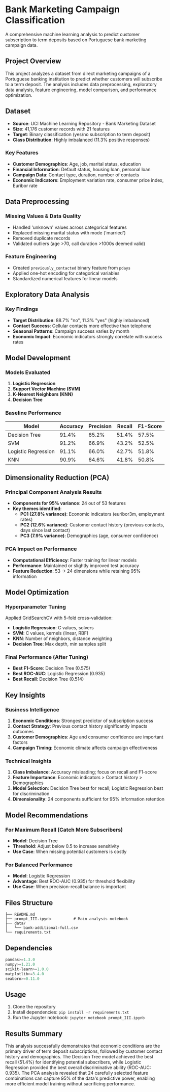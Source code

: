 # Bank Marketing Campaign Classification

A comprehensive machine learning analysis to predict customer subscription to term deposits based on Portuguese bank marketing campaign data.

## Project Overview

This project analyzes a dataset from direct marketing campaigns of a Portuguese banking institution to predict whether customers will subscribe to a term deposit. The analysis includes data preprocessing, exploratory data analysis, feature engineering, model comparison, and performance optimization.

## Dataset

- **Source**: UCI Machine Learning Repository - Bank Marketing Dataset
- **Size**: 41,176 customer records with 21 features
- **Target**: Binary classification (yes/no subscription to term deposit)
- **Class Distribution**: Highly imbalanced (11.3% positive responses)

### Key Features
- **Customer Demographics**: Age, job, marital status, education
- **Financial Information**: Default status, housing loan, personal loan
- **Campaign Data**: Contact type, duration, number of contacts
- **Economic Indicators**: Employment variation rate, consumer price index, Euribor rate

## Data Preprocessing

### Missing Values & Data Quality
- Handled 'unknown' values across categorical features
- Replaced missing marital status with mode ('married')
- Removed duplicate records
- Validated outliers (age >70, call duration >1000s deemed valid)

### Feature Engineering
- Created `previously_contacted` binary feature from `pdays`
- Applied one-hot encoding for categorical variables
- Standardized numerical features for linear models

## Exploratory Data Analysis

### Key Findings
- **Target Distribution**: 88.7% "no", 11.3% "yes" (highly imbalanced)
- **Contact Success**: Cellular contacts more effective than telephone
- **Seasonal Patterns**: Campaign success varies by month
- **Economic Impact**: Economic indicators strongly correlate with success rates

## Model Development

### Models Evaluated
1. **Logistic Regression**
2. **Support Vector Machine (SVM)**
3. **K-Nearest Neighbors (KNN)**
4. **Decision Tree**

### Baseline Performance
| Model | Accuracy | Precision | Recall | F1-Score |
|-------|----------|-----------|--------|----------|
| Decision Tree | 91.4% | 65.2% | 51.4% | 57.5% |
| SVM | 91.2% | 66.9% | 43.2% | 52.5% |
| Logistic Regression | 91.1% | 66.0% | 42.7% | 51.8% |
| KNN | 90.9% | 64.6% | 41.8% | 50.8% |

## Dimensionality Reduction (PCA)

### Principal Component Analysis Results
- **Components for 95% variance**: 24 out of 53 features
- **Key themes identified**:
  - **PC1 (27.8% variance)**: Economic indicators (euribor3m, employment rates)
  - **PC2 (12.6% variance)**: Customer contact history (previous contacts, days since last contact)
  - **PC3 (7.9% variance)**: Demographics (age, consumer confidence)

### PCA Impact on Performance
- **Computational Efficiency**: Faster training for linear models
- **Performance**: Maintained or slightly improved test accuracy
- **Feature Reduction**: 53 → 24 dimensions while retaining 95% information

## Model Optimization

### Hyperparameter Tuning
Applied GridSearchCV with 5-fold cross-validation:

- **Logistic Regression**: C values, solvers
- **SVM**: C values, kernels (linear, RBF)
- **KNN**: Number of neighbors, distance weighting
- **Decision Tree**: Max depth, min samples split

### Final Performance (After Tuning)
- **Best F1-Score**: Decision Tree (0.575)
- **Best ROC-AUC**: Logistic Regression (0.935)
- **Best Recall**: Decision Tree (0.514)

## Key Insights

### Business Intelligence
1. **Economic Conditions**: Strongest predictor of subscription success
2. **Contact Strategy**: Previous contact history significantly impacts outcomes
3. **Customer Demographics**: Age and consumer confidence are important factors
4. **Campaign Timing**: Economic climate affects campaign effectiveness

### Technical Insights
1. **Class Imbalance**: Accuracy misleading; focus on recall and F1-score
2. **Feature Importance**: Economic indicators > Contact history > Demographics
3. **Model Selection**: Decision Tree best for recall; Logistic Regression best for discrimination
4. **Dimensionality**: 24 components sufficient for 95% information retention

## Model Recommendations

### For Maximum Recall (Catch More Subscribers)
- **Model**: Decision Tree
- **Threshold**: Adjust below 0.5 to increase sensitivity
- **Use Case**: When missing potential customers is costly

### For Balanced Performance
- **Model**: Logistic Regression
- **Advantage**: Best ROC-AUC (0.935) for threshold flexibility
- **Use Case**: When precision-recall balance is important

## Files Structure

```
├── README.md
├── prompt_III.ipynb          # Main analysis notebook
├── data/
│   └── bank-additional-full.csv
└── requirements.txt
```

## Dependencies

```python
pandas>=1.3.0
numpy>=1.21.0
scikit-learn>=1.0.0
matplotlib>=3.4.0
seaborn>=0.11.0
```

## Usage

1. Clone the repository
2. Install dependencies: `pip install -r requirements.txt`
3. Run the Jupyter notebook: `jupyter notebook prompt_III.ipynb`

## Results Summary

This analysis successfully demonstrates that economic conditions are the primary driver of term deposit subscriptions, followed by customer contact history and demographics. The Decision Tree model achieved the best recall (51.4%) for identifying potential subscribers, while Logistic Regression provided the best overall discriminative ability (ROC-AUC: 0.935). The PCA analysis revealed that 24 carefully selected feature combinations can capture 95% of the data's predictive power, enabling more efficient model training without sacrificing performance.